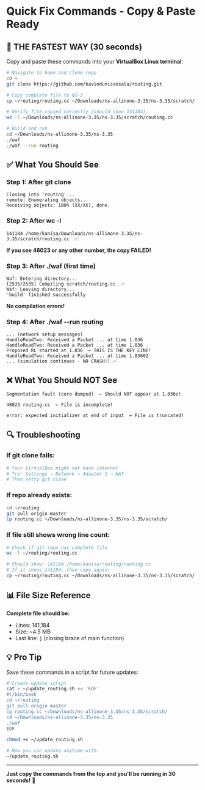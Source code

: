 # Quick Fix Commands - Copy & Paste Ready

## 🚀 THE FASTEST WAY (30 seconds)

Copy and paste these commands into your **VirtualBox Linux terminal**:

```bash
# Navigate to home and clone repo
cd ~
git clone https://github.com/kavindunisansala/routing.git

# Copy complete file to NS-3
cp ~/routing/routing.cc ~/Downloads/ns-allinone-3.35/ns-3.35/scratch/

# Verify file copied correctly (should show 141184)
wc -l ~/Downloads/ns-allinone-3.35/ns-3.35/scratch/routing.cc

# Build and run
cd ~/Downloads/ns-allinone-3.35/ns-3.35
./waf
./waf --run routing
```

## ✅ What You Should See

### Step 1: After git clone
```
Cloning into 'routing'...
remote: Enumerating objects...
Receiving objects: 100% (XX/XX), done.
```

### Step 2: After wc -l
```
141184 /home/kanisa/Downloads/ns-allinone-3.35/ns-3.35/scratch/routing.cc  ✅
```
**If you see 46023 or any other number, the copy FAILED!**

### Step 3: After ./waf (first time)
```
Waf: Entering directory...
[2535/2535] Compiling scratch/routing.cc  ✅
Waf: Leaving directory...
'build' finished successfully
```
**No compilation errors!**

### Step 4: After ./waf --run routing
```
... (network setup messages)
HandleReadTwo: Received a Packet ... at time 1.036
HandleReadTwo: Received a Packet ... at time 1.036
Proposed RL started at 1.036  ← THIS IS THE KEY LINE!
HandleReadTwo: Received a Packet ... at time 1.03602
... (simulation continues - NO CRASH!) ✅
```

## ❌ What You Should NOT See

```
Segmentation fault (core dumped)  ← Should NOT appear at 1.036s!
```

```
46023 routing.cc  ← File is incomplete!
```

```
error: expected initializer at end of input  ← File is truncated!
```

## 🔍 Troubleshooting

### If git clone fails:
```bash
# Your VirtualBox might not have internet
# Try: Settings → Network → Adapter 1 → NAT
# Then retry git clone
```

### If repo already exists:
```bash
cd ~/routing
git pull origin master
cp routing.cc ~/Downloads/ns-allinone-3.35/ns-3.35/scratch/
```

### If file still shows wrong line count:
```bash
# Check if git repo has complete file
wc -l ~/routing/routing.cc

# Should show: 141184 /home/kanisa/routing/routing.cc
# If it shows 141184, then copy again:
cp ~/routing/routing.cc ~/Downloads/ns-allinone-3.35/ns-3.35/scratch/
```

## 📊 File Size Reference

**Complete file should be:**
- Lines: 141,184
- Size: ~4.5 MB
- Last line: `}` (closing brace of main function)

## 💡 Pro Tip

Save these commands in a script for future updates:

```bash
# Create update script
cat > ~/update_routing.sh << 'EOF'
#!/bin/bash
cd ~/routing
git pull origin master
cp routing.cc ~/Downloads/ns-allinone-3.35/ns-3.35/scratch/
cd ~/Downloads/ns-allinone-3.35/ns-3.35
./waf
EOF

chmod +x ~/update_routing.sh

# Now you can update anytime with:
~/update_routing.sh
```

---

**Just copy the commands from the top and you'll be running in 30 seconds!** 🚀
